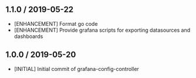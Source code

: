 ## 1.1.0 / 2019-05-22
* [ENHANCEMENT] Format go code
* [ENHANCEMENT] Provide grafana scripts for exporting datasources and dashboards

## 1.0.0 / 2019-05-20
* [INITIAL] Initial commit of grafana-config-controller
